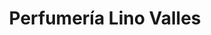 ---
title: "Perfumería Lino Valles"
url: /puerto-la-cruz/perfumeria-lino-valles/
shop: perfumería
---